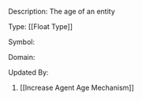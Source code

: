 Description: The age of an entity

Type: [[Float Type]]

Symbol: 

Domain: 

Updated By:
1. [[Increase Agent Age Mechanism]]

